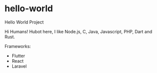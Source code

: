# hello-world
Hello World Project

Hi Humans!
Hubot here, I like Node.js, C, Java, Javascript, PHP, Dart and Rust.

Frameworks:
- Flutter
- React
- Laravel
